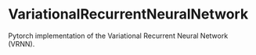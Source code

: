 # VariationalRecurrentNeuralNetwork
Pytorch implementation of the Variational Recurrent Neural Network (VRNN).
